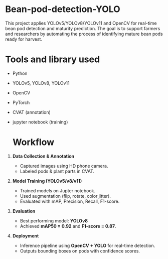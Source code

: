 # Bean-pod-detection-YOLO
This project applies YOLOv5/YOLOv8/YOLOv11 and OpenCV for real-time bean pod detection and maturity prediction.   The goal is to support farmers and researchers by automating the process of identifying mature bean pods ready for harvest.

# Tools and library used

- Python
- YOLOv5, YOLOv8, YOLOv11
- OpenCV
- PyTorch
- CVAT (annotation)
- jupyter notebook (training)


  #  Workflow
1. **Data Collection & Annotation**  
   - Captured images using HD phone camera.  
   - Labeled pods & plant parts in CVAT.  

2. **Model Training (YOLOv5/v8/v11)**  
   - Trained models on Jupter notebook.  
   - Used augmentation (flip, rotate, color jitter).  
   - Evaluated with mAP, Precision, Recall, F1-score.  

3. **Evaluation**  
   - Best performing model: **YOLOv8**  
   - Achieved **mAP50 = 0.92** and **F1-score = 0.87**.  

4. **Deployment**  
   - Inference pipeline using **OpenCV + YOLO** for real-time detection.  
   - Outputs bounding boxes on pods with confidence scores.  
